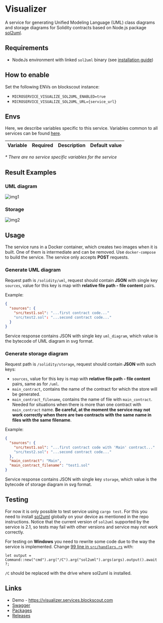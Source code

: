 # Visualizer
A service for generating Unified Modeling Language (UML) class diagrams and storage diagrams for Solidity contracts based on Node.js package
[sol2uml](https://github.com/naddison36/sol2uml).

## Requirements
- NodeJs environment with linked `sol2uml` binary (see [installation guide](https://github.com/naddison36/sol2uml?tab=readme-ov-file#install)) 

## How to enable
Set the following ENVs on blockscout instance:
- `MICROSERVICE_VISUALIZE_SOL2UML_ENABLED=true`
- `MICROSERVICE_VISUALIZE_SOL2UML_URL={service_url}`

## Envs
Here, we describe variables specific to this service. Variables common to all services can be found [here](../docs/common-envs.md).

[anchor]: <> (anchors.envs.start)

| Variable                                          | Required | Description                                                          | Default value                                      |
|---------------------------------------------------|----------|----------------------------------------------------------------------|----------------------------------------------------|

_* There are no service specific variables for the service_

[anchor]: <> (anchors.envs.end)

## Result Examples

### UML diagram

![img1](./visualizer-server/tests/samples/uml/large_project_many_methods.svg)

### Storage

![img2](./visualizer-server/tests/samples/storage/large_project_many_methods.svg)

## Usage

The service runs in a Docker container, which creates two images when it is built. One of them is intermediate and can be removed.
Use `docker-compose` to build the service. The service only accepts **POST** requests.

### Generate UML diagram

Request path is `/solidity/uml`, request should contain **JSON** with single key `sources`, value for this key is map with
**relative file path - file content** pairs.

Example:

```json
{
  "sources": {
    "src/test1.sol": "...first contract code..."
    "src/test2.sol": "...second contract code..."
  }
}
```

Service response contains JSON with single key `uml_diagram`, which value is the bytecode of UML diagram in svg format.

### Generate storage diagram

Request path is `/solidity/storage`, request should contain **JSON** with such keys:

- `sources`, value for this key is map with **relative file path - file content** pairs, same as for `/uml`.
- `main_contract`, contains the name of the contract for which the store will be generated.
- `main_contract_filename`, contains the name of file with `main_contract`. Needed for situations when
there is more than one contract with `main_contract` name. **Be careful, at the moment the service may not work correctly
when there are two contracts with the same name in files with the same filename**.

Example:

```json
{
  "sources": {
    "src/test1.sol": "...first contract code with 'Main' contract..."
    "src/test2.sol": "...second contract code..."
  },
  "main_contract": "Main",
  "main_contract_filename": "test1.sol"
}
```

Service response contains JSON with single key `storage`, which value is the bytecode of storage diagram in svg format.

## Testing

For now it is only possible to test service using `cargo test`. For this you need to install [sol2uml](https://github.com/naddison36/sol2uml)
globally on your device as mentioned in the repo instructions. Notice that the current version of `sol2uml` supported by the service is 2.1, so tests
may fail with other versions and service may not work correctly.

For testing on **Windows** you need to rewrite some code due to the way the service is implemented. Change
[99 line in `src/handlers.rs`](https://github.com/blockscout/blockscout-rs/blob/main/libs/recache/src/handler.rs) with:

```let output = Command::new("cmd").arg("/C").arg("sol2uml").args(args).output().await?;```

`/C` should be replaced with the drive where sol2uml is installed.

## Links
- Demo - https://visualizer.services.blockscout.com
- [Swagger](https://blockscout.github.io/swaggers/services/visualizer/index.html)
- [Packages](https://github.com/blockscout/blockscout-rs/pkgs/container/visualizer)
- [Releases](https://github.com/blockscout/blockscout-rs/releases?q=visualizer&expanded=true)
